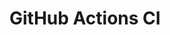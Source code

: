# GitHub Actions CI












































































































































































































































































































































































































































































































































































































































































































































































































































































































































































































































































































































































































































































































































































































































































































































































































































































































































































































































































































































































































































































































































































































































































































































































































































































































































































































































































































































































































































































































































































































































































































































































































































































































